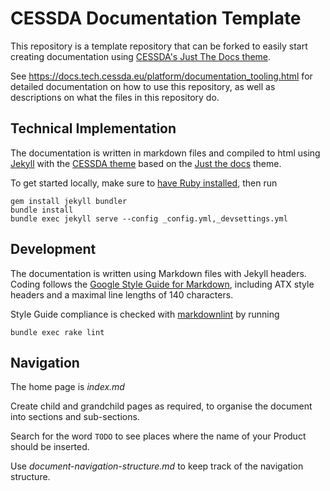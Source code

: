# CESSDA Documentation Template

This repository is a template repository that can be forked to easily start creating documentation using [CESSDA's
Just The Docs theme](https://bitbucket.org/cessda/cessda.documentation.theme).

See <https://docs.tech.cessda.eu/platform/documentation_tooling.html> for detailed documentation on how to use this repository,
as well as descriptions on what the files in this repository do.

## Technical Implementation

The documentation is written in markdown files and compiled to html using [Jekyll](https://jekyllrb.com)
with the [CESSDA theme](https://rubygems.org/gems/jekyll-cessda-docs) based on the
[Just the docs](https://github.com/pmarsceill/just-the-docs) theme.

To get started locally, make sure to [have Ruby installed](https://jekyllrb.com/docs/installation/), then run

```shell
gem install jekyll bundler
bundle install
bundle exec jekyll serve --config _config.yml,_devsettings.yml
```

## Development

The documentation is written using Markdown files with Jekyll headers.
Coding follows the [Google Style Guide for Markdown](https://google.github.io/styleguide/docguide/style.html),
including ATX style headers and a maximal line lengths of 140 characters.

Style Guide compliance is checked with [markdownlint](https://github.com/markdownlint/markdownlint) by running

```shell
bundle exec rake lint
```

## Navigation

The home page is *index.md*

Create child and grandchild pages as required, to organise the document into sections and sub-sections.

Search for the word `TODO` to see places where the name of your Product should be inserted.

Use *document-navigation-structure.md* to keep track of the navigation structure.
